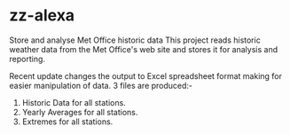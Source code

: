 # zz-alexa
Store and analyse Met Office historic data
This project reads historic weather data from the Met Office's web site and stores it for analysis and reporting.

Recent update changes the output to Excel spreadsheet format making for easier manipulation of data.
3 files are produced:-
1. Historic Data for all stations.
2. Yearly Averages for all stations.
3. Extremes for all stations.

